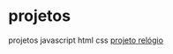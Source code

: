 # projetos
 projetos javascript html css
<a href="file:///C:/Users/55219/Desktop/www%20Humberto%20Escultor/util/projetos/Datas%20JavaScript/rel%C3%B3gio.html">projeto relógio</a>
